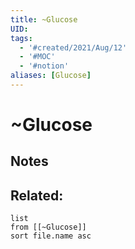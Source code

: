 ```yaml
---
title: ~Glucose
UID: 
tags:
  - '#created/2021/Aug/12'
  - '#MOC'
  - '#notion'
aliases: [Glucose]
---
```

# ~Glucose

## Notes

## Related:
```dataview
list
from [[~Glucose]]
sort file.name asc
```
